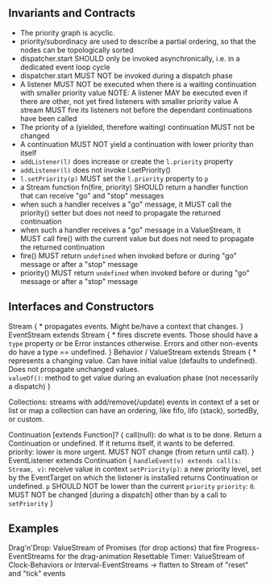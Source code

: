 Invariants and Contracts
---------------------------

* The priority graph is acyclic.
* priority/subordinacy are used to describe a partial ordering, so that the nodes can be topologically sorted
* dispatcher.start SHOULD only be invoked asynchronically, i.e. in a dedicated event loop cycle
* dispatcher.start MUST NOT be invoked during a dispatch phase
* A listener MUST NOT be executed when there is a waiting continuation with smaller priority value
  NOTE: A listener MAY be executed even if there are other, not yet fired listeners with smaller priority value
        A stream MUST fire its listeners not before the dependant continuations have been called
* The priority of a (yielded, therefore waiting) continuation MUST not be changed
* A continuation MUST NOT yield a continuation with lower priority than itself
* `addListener(l)` does increase or create the `l.priority` property
* `addListener(l)` does not invoke l.setPriority()
* `l.setPriority(p)` MUST set the `l.priority` property to `p`
* a Stream function fn(fire, priority) SHOULD return a handler function that can receive "go" and "stop" messages
* when such a handler receives a "go" message, it MUST call the priority() setter but does not need to propagate the returned continuation
* when such a handler receives a "go" message in a ValueStream, it MUST call fire() with the current value but does not need to propagate the returned continuation
* fire() MUST return `undefined` when invoked before or during "go" message or after a "stop" message
* priority() MUST return `undefined` when invoked before or during "go" message or after a "stop" message

Interfaces and Constructors
---------------------------

Stream {
	* propagates events. Might be/have a context that changes.
}
EventStream extends Stream {
	* fires discrete events. Those should have a `type` property or be Error instances otherwise.
	  Errors and other non-events do have a type == undefined.
}
Behavior / ValueStream extends Stream {
	* represents a changing value. Can have initial value (defaults to undefined). Does not propagate unchanged values.  
	`valueOf()`: method to get value during an evaluation phase (not necessarily a dispatch)
}

Collections: streams with add/remove(/update) events in context of a set or list or map
 a collection can have an ordering, like fifo, lifo (stack), sortedBy, or custom.

Continuation [extends Function]? {
	call(null): do what is to be done. Return a Continuation or undefined. If it returns itself, it wants to be deferred.
	priority: lower is more urgent. MUST NOT change (from return until call).
}
EventListener extends Continuation {
	`handleEvent(v) extends call(s: Stream, v)`: receive value in context 
	`setPriority(p)`: a new priority level, set by the EventTarget on which the listener is installed
	                returns Continuation or undefined.
	                `p` SHOULD NOT be lower than the current `priority` 
	`priority`: `0`. MUST NOT be changed [during a dispatch] other than by a call to `setPriority` 
}


Examples
---------

Drag'n'Drop: ValueStream of Promises (for drop actions) that fire Progress-EventStreams for the drag-animation
Resettable Timer: ValueStream of Clock-Behaviors or Interval-EventStreams -> flatten to Stream of "reset" and "tick" events
